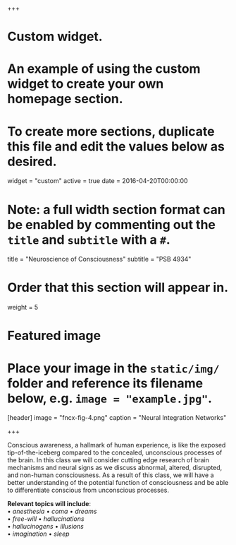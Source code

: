 +++
# Custom widget.
# An example of using the custom widget to create your own homepage section.
# To create more sections, duplicate this file and edit the values below as desired.
widget = "custom"
active = true
date = 2016-04-20T00:00:00

# Note: a full width section format can be enabled by commenting out the `title` and `subtitle` with a `#`.
title = "Neuroscience of Consciousness"
subtitle = "PSB 4934"

# Order that this section will appear in.
weight = 5

# Featured image
# Place your image in the `static/img/` folder and reference its filename below, e.g. `image = "example.jpg"`.
[header]
image = "fncx-fig-4.png"
caption = "Neural Integration Networks"

+++

Conscious awareness, a hallmark of human experience, is like the exposed tip-of-the-iceberg compared to the concealed, unconscious processes of the brain. In this class we will consider cutting edge research of brain mechanisms and neural signs as we discuss abnormal, altered, disrupted, and non-human consciousness. As a result of this class, we will have a better understanding of the potential function of consciousness and be able to differentiate conscious from unconscious processes.

**Relevant topics will include**:  
&#8226; *anesthesia*  &#8226; *coma*  &#8226; *dreams*  
&#8226; *free-will*  &#8226; *hallucinations*    
&#8226; *hallucinogens*  &#8226; *illusions*  
&#8226; *imagination*  &#8226; *sleep* 




